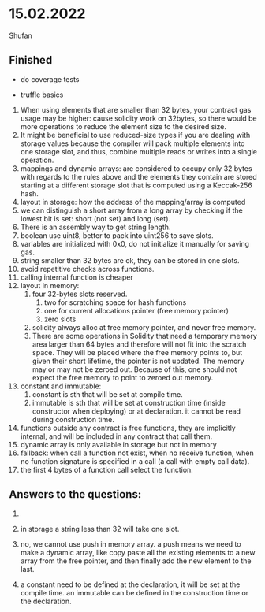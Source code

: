 # 15.02.2022

Shufan

## Finished

- do coverage tests

- truffle basics

1. When using elements that are smaller than 32 bytes, your contract gas usage may be higher: cause solidity work on 32bytes, so there would be more operations to reduce the element size to the desired size.
2. It might be beneficial to use reduced-size types if you are dealing with storage values because the compiler will pack multiple elements into one storage slot, and thus, combine multiple reads or writes into a single operation.
3. mappings and dynamic arrays: are considered to occupy only 32 bytes with regards to the rules above and the elements they contain are stored starting at a different storage slot that is computed using a Keccak-256 hash.
4. layout in storage: how the address of the mapping/array is computed
5. we can distinguish a short array from a long array by checking if the lowest bit is set: short (not set) and long (set).
6. There is an assembly way to get string length.
7. boolean use uint8, better to pack into uint256 to save slots.
8. variables are initialized with 0x0, do not initialize it manually for saving gas.
9. string smaller than 32 bytes are ok, they can be stored in one slots.
10. avoid repetitive checks across functions.
11. calling internal function is cheaper
12. layout in memory:
    1. four 32-bytes slots reserved.
        1. two for scratching space for hash functions
        2. one for current allocations pointer (free memory pointer)
        3. zero slots
    2. solidity always alloc at free memory pointer, and never free memory.
    3. There are some operations in Solidity that need a temporary memory area larger than 64 bytes and therefore will not fit into the scratch space. They will be placed where the free memory points to, but given their short lifetime, the pointer is not updated. The memory may or may not be zeroed out. Because of this, one should not expect the free memory to point to zeroed out memory.
13. constant and immutable:
    1. constant is sth that will be set at compile time.
    2. immutable is sth that will be set at construction time (inside constructor when deploying) or at declaration. it cannot be read during construction time.
14. functions outside any contract is free functions, they are implicitly internal, and will be included in any contract that call them.
15. dynamic array is only available in storage but not in memory 
16. fallback: when call a function not exist, when no receive function, when no function signature is specified in a call (a call with empty call data).
17. the first 4 bytes of a function call select the function.



## Answers to the questions:
1. 

2. in storage a string less than 32 will take one slot.

3. no, we cannot use push in memory array. a push means we need to make a dynamic array, like copy paste all the existing elements to a new array from the free pointer, and then finally add the new element to the last.
4. a constant need to be defined at the declaration, it will be set at the compile time. an immutable can be defined in the construction time or the declaration.


